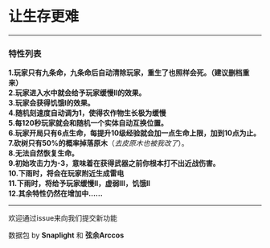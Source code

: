 # 让生存更难 #

---

### 特性列表 ###

**1.玩家只有九条命，九条命后自动清除玩家，重生了也照样会死。（建议删档重来）**  
**2.玩家进入水中就会给予玩家缓慢II的效果。**  
**3.玩家会获得饥饿I的效果。**  
**4.随机刻速度自动调为1，使得农作物生长极为缓慢**  
**5.每120秒玩家就会和随机一个实体自动互换位置。**  
**6.玩家开局只有6点生命，每提升10级经验就会加一点生命上限，加到10点为止。**  
**7.砍树只有50%的概率掉落原木**（*去皮原木也被我改了*）。  
**8.无法自然恢复生命。**  
**9.初始攻击力为-3，意味着在获得武器之前你根本打不出近战伤害。**  
**10.下雨时，将会在玩家附近生成雷电**  
**11.下雨时，将给予玩家缓慢II，虚弱III，饥饿II**  
**12.其余特性仍然在增加中……**  

---

欢迎通过issue来向我们提交新功能

数据包 by **Snaplight** 和 **弦余Arccos**
